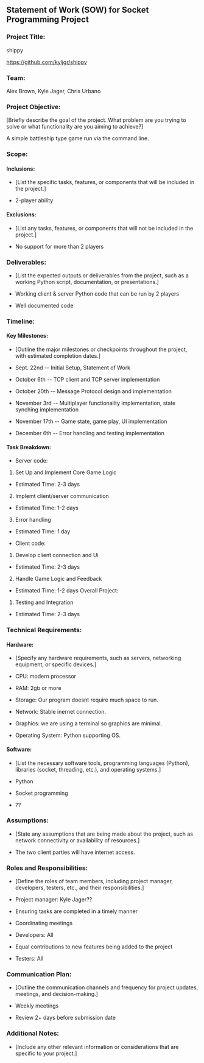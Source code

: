 Statement of Work (SOW) for Socket Programming Project
------------------------------------------------------

### Project Title:

shippy

<https://github.com/kyljgr/shippy>

### Team:

Alex Brown, Kyle Jager, Chris Urbano

### Project Objective:

[Briefly describe the goal of the project. What problem are you trying to solve or what functionality are you aiming to achieve?]

A simple battleship type game run via the command line. 

### Scope:

#### Inclusions:

-   [List the specific tasks, features, or components that will be included in the project.]

-   2-player ability 

#### Exclusions:

-   [List any tasks, features, or components that will not be included in the project.]

-   No support for more than 2 players

### Deliverables:

-   [List the expected outputs or deliverables from the project, such as a working Python script, documentation, or presentations.]

-   Working client & server Python code that can be run by 2 players

-   Well documented code

### Timeline:

#### Key Milestones:

-   [Outline the major milestones or checkpoints throughout the project, with estimated completion dates.]

-   Sept. 22nd -- Initial Setup, Statement of Work

-   October 6th -- TCP client and TCP server implementation

-   October 20th -- Message Protocol design and implementation

-   November 3rd -- Multiplayer functionality implementation, state synching implementation

-   November 17th -- Game state, game play, UI implementation

-   December 6th -- Error handling and testing implementation

#### Task Breakdown:

- Server code:

1. Set Up and Implement Core Game Logic
  * Estimated Time: 2-3 days
2. Implemt client/server communication
  * Estimated Time: 1-2 days
3. Error handling
  * Estimated Time: 1 day

- Client code:
1. Develop client connection and Ui
  * Estimated Time: 2-3 days
2. Handle Game Logic and Feedback
  * Estimated Time: 1-2 days
Overall Project:
1. Testing and Integration
  * Estimated Time: 2-3 days

### Technical Requirements:

#### Hardware:

-   [Specify any hardware requirements, such as servers, networking equipment, or specific devices.]

-   CPU: modern processor
-   RAM: 2gb or more
-   Storage: Our program doesnt require much space to run.
-   Network: Stable inernet connection.
-   Graphics: we are using a terminal so graphics are minimal.
-   Operating System: Python supporting OS.

#### Software:

-   [List the necessary software tools, programming languages (Python), libraries (socket, threading, etc.), and operating systems.]

-   Python 

-   Socket programming

-   ??

### Assumptions:

-   [State any assumptions that are being made about the project, such as network connectivity or availability of resources.]

-   The two client parties will have internet access.

### Roles and Responsibilities:

-   [Define the roles of team members, including project manager, developers, testers, etc., and their responsibilities.]

-   Project manager: Kyle Jager??

-   Ensuring tasks are completed in a timely manner

-   Coordinating meetings

-   Developers: All

-   Equal contributions to new features being added to the project

-   Testers: All

### Communication Plan:

-   [Outline the communication channels and frequency for project updates, meetings, and decision-making.]

-   Weekly meetings

-   Review 2+ days before submission date

### Additional Notes:

-   [Include any other relevant information or considerations that are specific to your project.]
